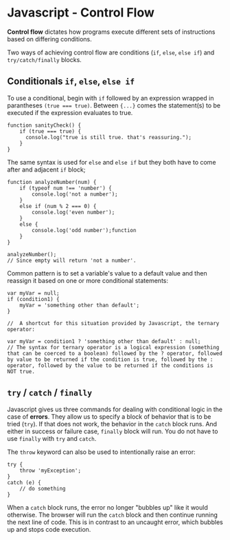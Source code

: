 # Javascript - Control Flow

**Control flow** dictates how programs execute different sets of instructions based on differing conditions.

Two ways of achieving control flow are conditions (```if```, ```else```, ```else if```) and ```try/catch/finally``` blocks.

## Conditionals ```if```, ```else```, ```else if```

To use a conditional, begin with ```if``` followed by an expression wrapped in parantheses ```(true === true)```. Between ```{...}``` comes the statement(s) to be executed if the expression evaluates to true.
```
function sanityCheck() {
	if (true === true) {
	  console.log("true is still true. that's reassuring.");
	}
}
```

The same syntax is used for ```else``` and ```else if``` but they both have to come after and adjacent ```if``` block;

```
function analyzeNumber(num) {
	if (typeof num !== 'number') {
		console.log('not a number');
	}
	else if (num % 2 === 0) {
		console.log('even number');
	}
	else {
		console.log('odd number');function 
	}
}

analyzeNumber();
// Since empty will return 'not a number'.
```

Common pattern is to set a variable's value to a default value and then reassign it based on one or more conditional statements:

```
var myVar = null;
if (condition1) {
	myVar = 'something other than default';
}

//  A shortcut for this situation provided by Javascript, the ternary operator:

var myVar = condition1 ? 'something other than default' : null;
// The syntax for ternary operator is a logical expression (something that can be coerced to a boolean) followed by the ? operator, followed by value to be returned if the condition is true, followed by the : operator, followed by the value to be returned if the conditions is NOT true.
```

## ```try``` / ```catch``` / ```finally```

Javascript gives us three commands for dealing with conditional logic in the case of **errors**.
They allow us to specify a block of behavior that is to be tried (```try```). If that does not work, the behavior in the ```catch``` block runs. And either in success or failure case, ```finally``` block will run. You do not have to use ```finally``` with ```try``` and ```catch```.

The ```throw``` keyword can also be used to intentionally raise an error:

```
try {
	throw 'myException';
}
catch (e) {
	// do something
}
```

When a ```catch``` block runs, the error no longer "bubbles up" like it would otherwise. The browser will run the ```catch``` block and then continue running the next line of code. This is in contrast to an uncaught error, which bubbles up and stops code execution.

